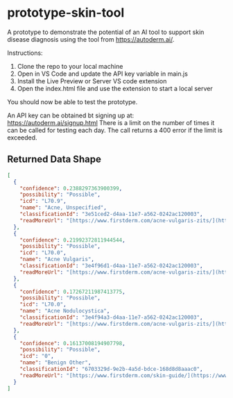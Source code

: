 # prototype-skin-tool

A prototype to demonstrate the potential of an AI tool to support skin disease diagnosis using the tool from https://autoderm.ai/.

Instructions:

1. Clone the repo to your local machine
2. Open in VS Code and update the API key variable in main.js
3. Install the Live Preview or Server VS code extension
4. Open the index.html file and use the extension to start a local server

You should now be able to test the prototype.

An API key can be obtained bt signing up at: https://autoderm.ai/signup.html There is a limit on the number of times it can be called for testing each day. The call returns a 400 error if the limit is exceeded.

## Returned Data Shape
```json
[
  {
    "confidence": 0.2388297363900399,
    "possibility": "Possible",
    "icd": "L70.9",
    "name": "Acne, Unspecified",
    "classificationId": "3e51ced2-d4aa-11e7-a562-0242ac120003",
    "readMoreUrl": "[https://www.firstderm.com/acne-vulgaris-zits/](https://www.firstderm.com/acne-vulgaris-zits/)"
  },
  {
    "confidence": 0.21992372811944544,
    "possibility": "Possible",
    "icd": "L70.0",
    "name": "Acne Vulgaris",
    "classificationId": "3e4f96d1-d4aa-11e7-a562-0242ac120003",
    "readMoreUrl": "[https://www.firstderm.com/acne-vulgaris-zits/](https://www.firstderm.com/acne-vulgaris-zits/)"
  },
  {
    "confidence": 0.17267211987413775,
    "possibility": "Possible",
    "icd": "L70.0",
    "name": "Acne Nodulocystica",
    "classificationId": "3e4f94a3-d4aa-11e7-a562-0242ac120003",
    "readMoreUrl": "[https://www.firstderm.com/acne-vulgaris-zits/](https://www.firstderm.com/acne-vulgaris-zits/)"
  },
  {
    "confidence": 0.16137008194907798,
    "possibility": "Possible",
    "icd": "0",
    "name": "Benign Other",
    "classificationId": "6703329d-9e2b-4a5d-bdce-168d8d8aaac0",
    "readMoreUrl": "[https://www.firstderm.com/skin-guide/](https://www.firstderm.com/skin-guide/)"
  }
]
```
